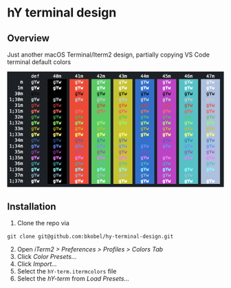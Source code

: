 # hY terminal design

## Overview

Just another macOS Terminal/Iterm2 design, partially copying VS Code terminal default colors

![hY-term palette](hY-term.png "hY-term palette")

## Installation

1. Clone the repo via 
```
git clone git@github.com:bkobel/hy-terminal-design.git
```
2. Open *iTerm2 > Preferences > Profiles > Colors Tab*
3. Click *Color Presets...*
4. Click *Import...*
5. Select the `hY-term.itermcolors` file
5. Select the *hY-term* from *Load Presets...*
